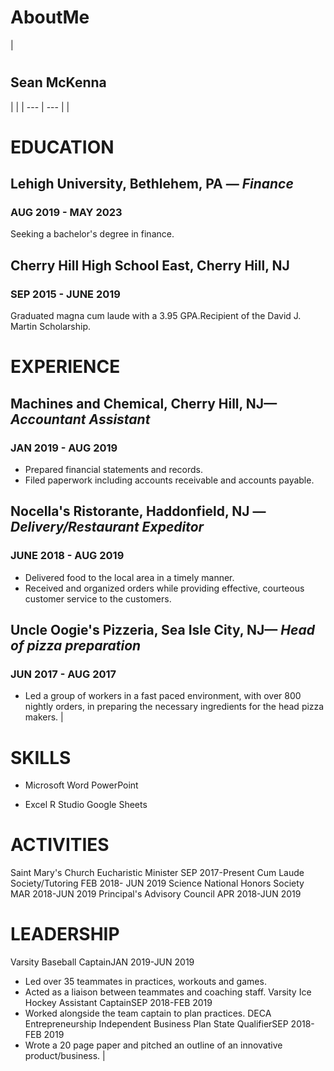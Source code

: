 # AboutMe
|
#
## Sean McKenna

 | |
| --- | --- |
|
# EDUCATION

## Lehigh University, Bethlehem, PA — _Finance_

### AUG 2019 - MAY 2023
Seeking a bachelor&#39;s degree in finance.
## Cherry Hill High School East, Cherry Hill, NJ

### SEP 2015 - JUNE 2019
Graduated magna cum laude with a 3.95 GPA.Recipient of the David J. Martin Scholarship.
# EXPERIENCE

## Machines and Chemical, Cherry Hill, NJ— _Accountant Assistant_

### JAN 2019 - AUG 2019

- Prepared financial statements and records.
- Filed paperwork including accounts receivable and accounts payable.

## Nocella&#39;s Ristorante, Haddonfield, NJ — _Delivery/Restaurant Expeditor_

### JUNE 2018 - AUG 2019

- Delivered food to the local area in a timely manner.
- Received and organized orders while providing effective, courteous customer service to the customers.

## Uncle Oogie&#39;s Pizzeria, Sea Isle City, NJ— _Head of pizza preparation_

### JUN 2017 - AUG 2017

- Led a group of workers in a fast paced environment, with over 800 nightly orders, in preparing the necessary ingredients for the head pizza makers.
  |
# SKILLS

- Microsoft Word                 PowerPoint

- Excel          R Studio         Google Sheets

# ACTIVITIES
 Saint Mary&#39;s Church Eucharistic Minister SEP 2017-Present Cum Laude Society/Tutoring   FEB 2018- JUN 2019 Science National Honors Society    MAR 2018-JUN 2019 Principal&#39;s Advisory Council    APR 2018-JUN 2019
# LEADERSHIP
 Varsity Baseball CaptainJAN 2019-JUN 2019
- Led over 35 teammates in practices, workouts and games.
- Acted as a liaison between teammates and coaching staff.
 Varsity Ice Hockey Assistant CaptainSEP 2018-FEB 2019
- Worked alongside the team captain to plan practices.
 DECA Entrepreneurship Independent Business Plan State QualifierSEP 2018-FEB 2019
- Wrote a 20 page paper and pitched an outline of an innovative product/business.
 |
